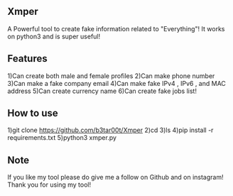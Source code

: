 ## Xmper
A Powerful tool to create fake information related to "Everything"! It works on python3 and is super useful!

## Features
1)Can create both male and female profiles
2)Can make phone number
3)Can make a fake company email
4)Can make fake IPv4 , IPv6 , and MAC address
5)Can create currency name
6)Can create fake jobs list!

## How to use
1)git clone https://github.com/b3tar00t/Xmper
2)cd
3)ls
4)pip install -r requirements.txt
5)python3 xmper.py

## Note
If you like my tool please do give me a follow on Github and on instagram!
Thank you for using my tool!
